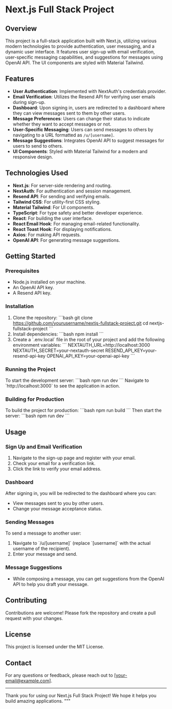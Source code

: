 # Next.js Full Stack Project

## Overview
This project is a full-stack application built with Next.js, utilizing various modern technologies to provide authentication, user messaging, and a dynamic user interface. It features user sign-up with email verification, user-specific messaging capabilities, and suggestions for messages using OpenAI API. The UI components are styled with Material Tailwind.

## Features
- **User Authentication**: Implemented with NextAuth's credentials provider.
- **Email Verification**: Utilizes the Resend API for verifying user emails during sign-up.
- **Dashboard**: Upon signing in, users are redirected to a dashboard where they can view messages sent to them by other users.
- **Message Preferences**: Users can change their status to indicate whether they want to accept messages or not.
- **User-Specific Messaging**: Users can send messages to others by navigating to a URL formatted as `/u/[username]`.
- **Message Suggestions**: Integrates OpenAI API to suggest messages for users to send to others.
- **UI Components**: Styled with Material Tailwind for a modern and responsive design.

## Technologies Used
- **Next.js**: For server-side rendering and routing.
- **NextAuth**: For authentication and session management.
- **Resend API**: For sending and verifying emails.
- **Tailwind CSS**: For utility-first CSS styling.
- **Material Tailwind**: For UI components.
- **TypeScript**: For type safety and better developer experience.
- **React**: For building the user interface.
- **React Email Hook**: For managing email-related functionality.
- **React Toast Hook**: For displaying notifications.
- **Axios**: For making API requests.
- **OpenAI API**: For generating message suggestions.

## Getting Started

### Prerequisites
- Node.js installed on your machine.
- An OpenAI API key.
- A Resend API key.

### Installation
1. Clone the repository:
   \`\`\`bash
   git clone https://github.com/yourusername/nextjs-fullstack-project.git
   cd nextjs-fullstack-project
   \`\`\`
2. Install dependencies:
   \`\`\`bash
   npm install
   \`\`\`
3. Create a \`.env.local\` file in the root of your project and add the following environment variables:
   \`\`\`
   NEXTAUTH_URL=http://localhost:3000
   NEXTAUTH_SECRET=your-nextauth-secret
   RESEND_API_KEY=your-resend-api-key
   OPENAI_API_KEY=your-openai-api-key
   \`\`\`

### Running the Project
To start the development server:
\`\`\`bash
npm run dev
\`\`\`
Navigate to \`http://localhost:3000\` to see the application in action.

### Building for Production
To build the project for production:
\`\`\`bash
npm run build
\`\`\`
Then start the  server:
\`\`\`bash
npm run dev
\`\`\`

## Usage

### Sign Up and Email Verification
1. Navigate to the sign-up page and register with your email.
2. Check your email for a verification link.
3. Click the link to verify your email address.

### Dashboard
After signing in, you will be redirected to the dashboard where you can:
- View messages sent to you by other users.
- Change your message acceptance status.

### Sending Messages
To send a message to another user:
1. Navigate to \`/u/[username]\` (replace \`[username]\` with the actual username of the recipient).
2. Enter your message and send.

### Message Suggestions
- While composing a message, you can get suggestions from the OpenAI API to help you draft your message.

## Contributing
Contributions are welcome! Please fork the repository and create a pull request with your changes.

## License
This project is licensed under the MIT License.

## Contact
For any questions or feedback, please reach out to [your-email@example.com].

---

Thank you for using our Next.js Full Stack Project! We hope it helps you build amazing applications.
"""

